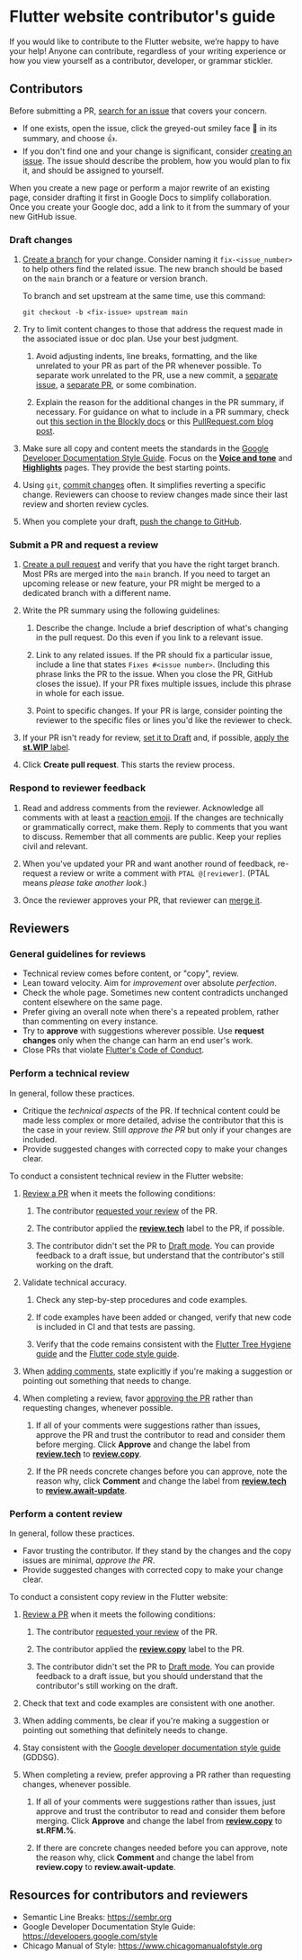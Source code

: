 # Flutter website contributor's guide

If you would like to contribute to the Flutter website,
we’re happy to have your help! Anyone can contribute,
regardless of your writing experience or how you view yourself as a contributor,
developer, or grammar stickler.

## Contributors

Before submitting a PR,
[search for an issue][search-issue] that covers your concern.

* If one exists, open the issue,
  click the greyed-out smiley face :slightly_smiling_face: in its summary,
  and choose :thumbsup:.
* If you don't find one and your change is significant,
  consider [creating an issue][create-issue].
  The issue should describe the problem, how you would plan to fix it,
  and should be assigned to yourself.

When you create a new page or perform a major rewrite of an existing page,
consider drafting it first in Google Docs to simplify collaboration.
Once you create your Google doc,
add a link to it from the summary of your new GitHub issue.

### Draft changes

1. [Create a branch][create-branch] for your change.
   Consider naming it `fix-<issue_number>` to help others find the related issue.
   The new branch should be based on the `main` branch or a feature
   or version branch.

   To branch and set upstream at the same time, use this command:

   ```terminal
   git checkout -b <fix-issue> upstream main
   ```

1. Try to limit content changes to those that address the request made in the
   associated issue or doc plan. Use your best judgment.

   1. Avoid adjusting indents, line breaks, formatting, and the like
      unrelated to your PR as part of the PR whenever possible.
      To separate work unrelated to the PR, use a new commit,
      a [separate issue][create-issue], a [separate PR](#submit-pr),
      or some combination.

   1. Explain the reason for the additional changes in the PR summary,
      if necessary. For guidance on what to include in a PR summary,
      check out [this section in the Blockly docs][blockly-pr-note]
      or this [PullRequest.com blog post][good-pr-blog-post].

1. Make sure all copy and content meets the standards in the
   [Google Developer Documentation Style Guide][style-guide].
   Focus on the [**Voice and tone**][gs-tone]
   and [**Highlights**][gs-highlights]
   pages. They provide the best starting points.

1. Using `git`, [commit changes](https://git-scm.com/docs/git-commit) often.
   It simplifies reverting a specific change.
   Reviewers can choose to review changes made since their last review and
   shorten review cycles.

1. When you complete your draft,
   [push the change to GitHub][push-change].

### Submit a PR and request a review

1. [Create a pull request][create-pr]
   and verify that you have the right target branch.
   Most PRs are merged into the `main` branch.
   If you need to target an upcoming release or new feature,
   your PR might be merged to a dedicated branch with a different name.

1. Write the PR summary using the following guidelines:

   1. Describe the change.
      Include a brief description of what's changing in the pull request.
      Do this even if you link to a relevant issue.

   1. Link to any related issues. If the PR should fix a particular issue,
      include a line that states `Fixes #<issue number>`.
      (Including this phrase links the PR to the issue.
      When you close the PR, GitHub closes the issue).
      If your PR fixes multiple issues,
      include this phrase in whole for each issue.

   1. Point to specific changes. If your PR is large,
      consider pointing the reviewer to the specific files or lines
      you'd like the reviewer to check.

1. If your PR isn't ready for review,
   [set it to Draft][set-draft] and, if possible,
   [apply the **st.WIP** label][apply-wip-label].

1. Click **Create pull request**. This starts the review process.

### Respond to reviewer feedback

1. Read and address comments from the reviewer.
   Acknowledge all comments with at least a [reaction emoji][reaction-emoji].
   If the changes are technically or grammatically correct, make them.
   Reply to comments that you want to discuss.
   Remember that all comments are public. Keep your replies civil and relevant.

1. When you've updated your PR and want another round of feedback,
   re-request a review or write a comment with `PTAL @[reviewer]`.
   (PTAL means _please take another look_.)

1. Once the reviewer approves your PR, that reviewer can [merge it][merges-pr].

## Reviewers

### General guidelines for reviews

* Technical review comes before content, or "copy", review.
* Lean toward velocity. Aim for _improvement_ over absolute _perfection_.
* Check the whole page. Sometimes new content contradicts unchanged
  content elsewhere on the same page.
* Prefer giving an overall note when there's a repeated problem,
  rather than commenting on every instance.
* Try to **approve** with suggestions wherever possible.
  Use **request changes** only when the change can harm an end user's
  work.
* Close PRs that violate [Flutter's Code of Conduct][code-of-conduct].

### Perform a technical review

In general, follow these practices.

* Critique the _technical aspects_ of the PR.
  If technical content could be made less complex or more detailed,
  advise the contributor that this is the case in your review.
  Still _approve the PR_ but only if your changes are included.
* Provide suggested changes with corrected copy to make your changes clear.

To conduct a consistent technical review in the Flutter website:

1. [Review a PR][review-pr] when it meets the following conditions:

   1. The contributor [requested your review][request-review] of the PR.

   1. The contributor applied the [**review.tech**][review-tech-label]
      label to the PR, if possible.

   1. The contributor didn't set the PR to [Draft mode][set-draft].
      You can provide feedback to a draft issue,
      but understand that the contributor's still working on the draft.

1. Validate technical accuracy.

   1. Check any step-by-step procedures and code examples.

   1. If code examples have been added or changed,
      verify that new code is included in CI and that tests are passing.

   1. Verify that the code remains consistent with the
      [Flutter Tree Hygiene guide][flutter-tree]
      and the [Flutter code style guide][flutter-style].

1. When [adding comments][add-comments],
   state explicitly if you're making a suggestion or
   pointing out something that needs to change.

1. When completing a review,
   favor [approving the PR][approve-pr] rather than requesting changes,
   whenever possible.

   1. If all of your comments were suggestions rather than issues,
      approve the PR and trust the contributor to read and consider them
      before merging.
      Click **Approve** and change the label from
      [**review.tech**][review-tech-label] to
      [**review.copy**][review-copy-label].

   1. If the PR needs concrete changes before you can approve,
      note the reason why,
      click **Comment** and change the label from
      [**review.tech**][review-tech-label] to
      [**review.await-update**][review-await-label].

### Perform a content review

In general, follow these practices.

* Favor trusting the contributor.
  If they stand by the changes and the copy issues are minimal,
  _approve the PR_.
* Provide suggested changes with corrected copy to make your change clear.

To conduct a consistent copy review in the Flutter website:

1. [Review a PR][review-pr] when it meets the following conditions:

   1. The contributor [requested your review][request-review] of the PR.

   1. The contributor applied the [**review.copy**][review-copy-label]
      label to the PR.

   1. The contributor didn't set the PR to [Draft mode][set-draft].
      You can provide feedback to a draft issue,
      but you should understand that the contributor's still working on the draft.

1. Check that text and code examples are consistent with one another.

1. When adding comments,
   be clear if you're making a suggestion or pointing out something that
   definitely needs to change.

1. Stay consistent with the
   [Google developer documentation style guide][style-guide] (GDDSG).

1. When completing a review,
   prefer approving a PR rather than requesting changes, whenever possible.

   1. If all of your comments were suggestions rather than issues,
      just approve and trust the contributor to read and consider them before merging.
      Click **Approve** and change the label
      from [**review.copy**][review-copy-label] to **st.RFM.%**.

   1. If there are concrete changes needed before you can approve,
      note the reason why, click **Comment** and change the label
      from **review.copy** to **review.await-update**.

## Resources for contributors and reviewers

* Semantic Line Breaks: https://sembr.org
* Google Developer Documentation Style Guide: https://developers.google.com/style
* Chicago Manual of Style: https://www.chicagomanualofstyle.org

[approve-pr]: https://docs.github.com/en/pull-requests/collaborating-with-pull-requests/reviewing-changes-in-pull-requests/approving-a-pull-request-with-required-reviews
[add-comments]: https://docs.github.com/en/pull-requests/collaborating-with-pull-requests/reviewing-changes-in-pull-requests/commenting-on-a-pull-request#adding-comments-to-a-pull-request
[search-issue]: https://www.freecodecamp.org/news/github-search-tips/
[create-issue]: https://github.com/flutter/website/issues/new/choose
[create-branch]: https://docs.github.com/en/pull-requests/collaborating-with-pull-requests/proposing-changes-to-your-work-with-pull-requests/creating-and-deleting-branches-within-your-repository
[style-guide]: https://developers.google.com/style
[gs-tone]: https://developers.google.com/style/tone
[gs-highlights]: https://developers.google.com/style/highlights
[push-change]: https://docs.github.com/en/get-started/using-git/pushing-commits-to-a-remote-repository
[set-draft]: https://docs.github.com/en/pull-requests/collaborating-with-pull-requests/proposing-changes-to-your-work-with-pull-requests/changing-the-stage-of-a-pull-request
[apply-wip-label]: https://docs.github.com/en/issues/using-labels-and-milestones-to-track-work/managing-labels#applying-a-label
[create-pr]: https://docs.github.com/en/pull-requests/collaborating-with-pull-requests/proposing-changes-to-your-work-with-pull-requests/creating-a-pull-request
[reaction-emoji]: https://github.blog/2016-03-10-add-reactions-to-pull-requests-issues-and-comments/
[merges-pr]: https://docs.github.com/en/pull-requests/collaborating-with-pull-requests/incorporating-changes-from-a-pull-request/merging-a-pull-request
[code-of-conduct]: https://github.com/flutter/flutter/blob/master/CODE_OF_CONDUCT.md
[review-pr]: https://docs.github.com/en/pull-requests/collaborating-with-pull-requests/reviewing-changes-in-pull-requests/reviewing-proposed-changes-in-a-pull-request
[request-review]: https://docs.github.com/en/pull-requests/collaborating-with-pull-requests/proposing-changes-to-your-work-with-pull-requests/requesting-a-pull-request-review
[review-tech-label]: https://github.com/flutter/website/labels/review.tech
[review-copy-label]: https://github.com/flutter/website/labels/review.copy
[review-await-label]: https://github.com/flutter/website/labels/review.await-update
[flutter-tree]: https://github.com/flutter/flutter/wiki/Tree-hygiene
[flutter-style]: https://github.com/flutter/flutter/wiki/Style-guide-for-Flutter-repo
[good-pr-blog-post]: https://www.pullrequest.com/blog/writing-a-great-pull-request-description/
[blockly-pr-note]: https://developers.google.com/blockly/guides/contribute/get-started/write_a_good_pr#communicate-2
